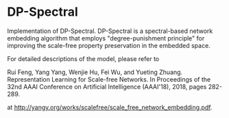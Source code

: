 # DP-Spectral
Implementation of DP-Spectral.
DP-Spectral is a spectral-based network embedding algorithm that employs "degree-punishment principle" for improving the scale-free property preservation in the embedded space. 

For detailed descriptions of the model, please refer to

Rui Feng, Yang Yang, Wenjie Hu, Fei Wu, and Yueting Zhuang. Representation Learning for Scale-free Networks. In Proceedings of the 32nd AAAI Conference on Artificial Intelligence (AAAI'18), 2018, pages 282-289. 

at http://yangy.org/works/scalefree/scale_free_network_embedding.pdf.
